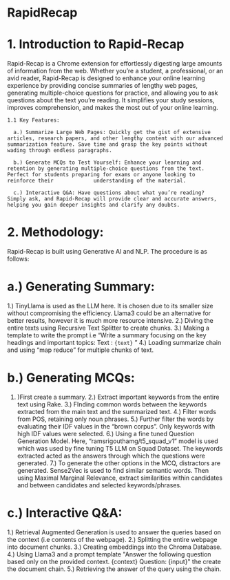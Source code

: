 # RapidRecap

# 1. Introduction to Rapid-Recap
Rapid-Recap is a Chrome extension for effortlessly digesting large amounts of information from the web. Whether you’re a student, a professional, or an avid reader, Rapid-Recap is designed to enhance your online learning experience by providing concise summaries of lengthy web pages, generating multiple-choice questions for practice, and allowing you to ask questions about the text you’re reading. It simplifies your study sessions, improves comprehension, and makes the most out of your online learning. 

    1.1 Key Features:

      a.) Summarize Large Web Pages: Quickly get the gist of extensive articles, research papers, and other lengthy content with our advanced summarization feature. Save time and grasp the key points without                wading through endless paragraphs.

      b.) Generate MCQs to Test Yourself: Enhance your learning and retention by generating multiple-choice questions from the text. Perfect for students preparing for exams or anyone looking to reinforce their             understanding of the material.

      c.) Interactive Q&A: Have questions about what you’re reading? Simply ask, and Rapid-Recap will provide clear and accurate answers, helping you gain deeper insights and clarify any doubts.

# 2. Methodology:
Rapid-Recap is built using Generative AI and NLP. The procedure is as follows:
# a.) Generating Summary: 
1.) TinyLlama is used as the LLM here. It is chosen due to its smaller size without compromising the efficiency. Llama3 could be an alternative for better results, however it is much more resource intensive.
2.) Diving the entire texts using Recursive Text Splitter to create chunks.
3.) Making a template to write the prompt i.e  “Write a summary focusing on the key headings and important topics:   Text : `{text}` ”
4.) Loading summarize chain and using “map reduce” for multiple chunks of text.

# b.) Generating MCQs:
1. )First create a summary.
2.) Extract important keywords from the entire text using Rake.
3.) FInding common words between the keywords extracted from the main text and the summarized text.
4.) Filter words from POS, retaining only noun phrases.
5.) Further filter the words by evaluating their IDF values in the “brown corpus”. Only keywords with high IDF values were selected.
6.) Using a fine tuned Question Generation Model. Here, “ramsrigouthamg/t5_squad_v1” model is used which was used by fine tuning T5 LLM on Squad Dataset. The keywords extracted acted as the answers through which the questions were generated.
7.) To generate the other options in the MCQ, distractors are generated. Sense2Vec is used to find similar semantic words. Then using Maximal Marginal Relevance, extract similarities within candidates and between candidates and selected keywords/phrases.
   
# c.) Interactive Q&A:
1.) Retrieval Augmented Generation is used to answer the queries based on the context (i.e contents of the webpage).
2.) Splitting the entire webpage into document chunks.
3.) Creating embeddings into the Chroma Database.
4.) Using Llama3 and a prompt template "Answer the following question based only on the provided context. <context>  {context} </context> Question: {input}" the create the document chain.
5.) Retrieving the answer of the query using the chain.




